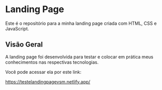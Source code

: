 # Landing Page

Este é o repositório para a minha landing page criada com HTML, CSS e JavaScript.

## Visão Geral

A landing page foi desenvolvida para testar e colocar em prática meus conhecimentos nas respectivas tecnologias.

Você pode acessar ela por este link:

https://testelandingpagevsm.netlify.app/
